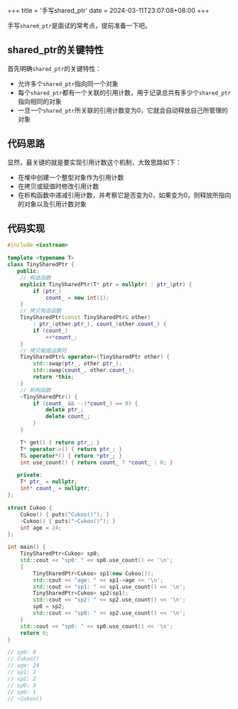 +++
title = '手写shared_ptr'
date = 2024-03-11T23:07:08+08:00
+++

手写`shared_ptr`是面试的常考点，提前准备一下吧。

## shared_ptr的关键特性

首先明确`shared_ptr`的关键特性：

- 允许多个`shared_ptr`指向同一个对象
- 每个`shared_ptr`都有一个关联的引用计数，用于记录总共有多少个`shared_ptr`指向相同的对象
- 一旦一个`shared_ptr`所关联的引用计数变为0，它就会自动释放自己所管理的对象

## 代码思路

显然，最关键的就是要实现引用计数这个机制，大致思路如下：

- 在堆中创建一个整型对象作为引用计数
- 在拷贝或赋值时修改引用计数
- 在析构函数中递减引用计数，并考察它是否变为0，如果变为0，则释放所指向的对象以及引用计数对象

## 代码实现

```cpp
#include <iostream>

template <typename T>
class TinySharedPtr {
   public:
    // 构造函数
    explicit TinySharedPtr(T* ptr = nullptr) : ptr_(ptr) {
        if (ptr_)
            count_ = new int(1);
    }
    // 拷贝构造函数
    TinySharedPtr(const TinySharedPtr& other)
        : ptr_(other.ptr_), count_(other.count_) {
        if (count_)
            ++*count_;
    }
    // 拷贝赋值运算符
    TinySharedPtr& operator=(TinySharedPtr other) {
        std::swap(ptr_, other.ptr_);
        std::swap(count_, other.count_);
        return *this;
    }
    // 析构函数
    ~TinySharedPtr() {
        if (count_ && --(*count_) == 0) {
            delete ptr_;
            delete count_;
        }
    }

    T* get() { return ptr_; }
    T* operator->() { return ptr_; }
    T& operator*() { return *ptr_; }
    int use_count() { return count_ ? *count_ : 0; }

   private:
    T* ptr_ = nullptr;
    int* count_ = nullptr;
};

struct Cukoo {
    Cukoo() { puts("Cukoo()"); }
    ~Cukoo() { puts("~Cukoo()"); }
    int age = 24;
};

int main() {
    TinySharedPtr<Cukoo> sp0;
    std::cout << "sp0: " << sp0.use_count() << '\n';
    {
        TinySharedPtr<Cukoo> sp1(new Cukoo());
        std::cout << "age: " << sp1->age << '\n';
        std::cout << "sp1: " << sp1.use_count() << '\n';
        TinySharedPtr<Cukoo> sp2(sp1);
        std::cout << "sp2: " << sp2.use_count() << '\n';
        sp0 = sp2;
        std::cout << "sp0: " << sp2.use_count() << '\n';
    }
    std::cout << "sp0: " << sp0.use_count() << '\n';
    return 0;
}

// sp0: 0
// Cukoo()
// age: 24
// sp1: 1
// sp2: 2
// sp0: 3
// sp0: 1
// ~Cukoo()
```